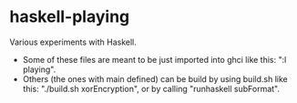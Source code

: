 haskell-playing
===============

Various experiments with Haskell.

* Some of these files are meant to be just imported into ghci like this: ":l playing".
* Others (the ones with main defined) can be build by using build.sh like this: "./build.sh xorEncryption", or by calling "runhaskell subFormat".

